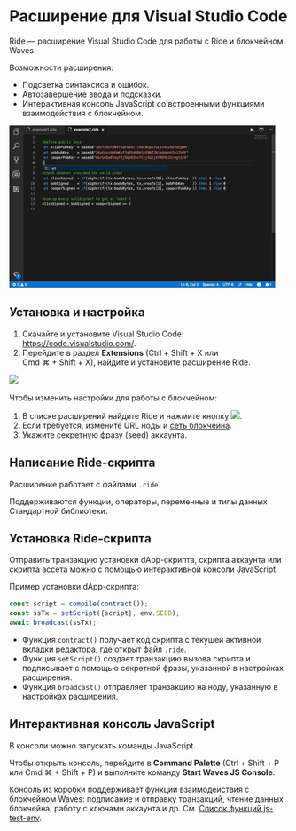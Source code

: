 # Расширение для Visual Studio Code

Ride — расширение Visual Studio Code для работы с Ride и блокчейном Waves.

Возможности расширения:

* Подсветка синтаксиса и ошибок.
* Автозавершение ввода и подсказки.
* Интерактивная консоль JavaScript со встроенными функциями взаимодействия с блокчейном.

![](./_assets/completion.gif)

## Установка и настройка

1. Скачайте и установите Visual Studio Code: <https://code.visualstudio.com/>.
2. Перейдите в раздел **Extensions** (Ctrl&nbsp;+&nbsp;Shift&nbsp;+&nbsp;X или Cmd&nbsp;⌘&nbsp;+&nbsp;Shift&nbsp;+&nbsp;X), найдите и установите расширение Ride.

![](./_assets/vcsode.png)

Чтобы изменить настройки для работы с блокчейном:

1. В списке расширений найдите Ride и нажмите кнопку ![](./_assets/vcsode-settings.png).
2. Если требуется, измените URL ноды и [сеть блокчейна](/ru/blockchain/blockchain-network/chain-id).
3. Укажите секретную фразу (seed) аккаунта.

## Написание Ride-скрипта

Расширение работает с файлами `.ride`.

Поддерживаются функции, операторы, переменные и типы данных Стандартной библиотеки.

## Установка Ride-скрипта

Отправить транзакцию установки dApp-скрипта, скрипта аккаунта или скрипта ассета можно с помощью интерактивной консоли JavaScript.

Пример установки dApp-скрипта:

```js
const script = compile(contract());
const ssTx = setScript({script}, env.SEED);
await broadcast(ssTx);
```

* Функция `contract()` получает код скрипта с текущей активной вкладки редактора, где открыт файл `.ride`.
* Функция `setScript()` создает транзакцию вызова скрипта и подписывает с помощью секретной фразы, указанной в настройках расширения.
* Функция `broadcast()` отправляет транзакцию на ноду, указанную в настройках расширения.

## Интерактивная консоль JavaScript

В консоли можно запускать команды JavaScript.

Чтобы открыть консоль, перейдите в **Command Palette** (Ctrl&nbsp;+&nbsp;Shift&nbsp;+&nbsp;P или Cmd&nbsp;⌘&nbsp;+&nbsp;Shift&nbsp;+&nbsp;P) и выполните команду **Start Waves JS Console**.

Консоль из коробки поддерживает функции взаимодействия с блокчейном Waves: подписание и отправку транзакций, чтение данных блокчейна, работу с ключами аккаунта и др. См. [Список функций js-test-env](https://wavesplatform.github.io/js-test-env/globals.html).
